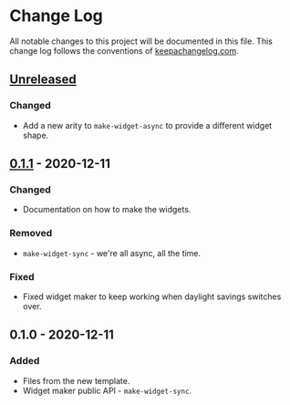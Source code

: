 # Change Log
All notable changes to this project will be documented in this file. This change log follows the conventions of [keepachangelog.com](http://keepachangelog.com/).

## [Unreleased]
### Changed
- Add a new arity to `make-widget-async` to provide a different widget shape.

## [0.1.1] - 2020-12-11
### Changed
- Documentation on how to make the widgets.

### Removed
- `make-widget-sync` - we're all async, all the time.

### Fixed
- Fixed widget maker to keep working when daylight savings switches over.

## 0.1.0 - 2020-12-11
### Added
- Files from the new template.
- Widget maker public API - `make-widget-sync`.

[Unreleased]: https://github.com/your-name/conflitos-belicos/compare/0.1.1...HEAD
[0.1.1]: https://github.com/your-name/conflitos-belicos/compare/0.1.0...0.1.1
